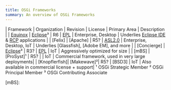 ```yaml
---
title: OSGi Frameworks
summary: An overview of OSGi Frameworks
---
```


| Framework   | Organization | Revision | License    | Primary Area         | Description |
| [Equinox]   | [Eclipse]³   | R6       | [EPL]      | Enterprise, Desktop  | Underlies [Eclipse IDE] & [RCP] applications |
| [Felix]     | [Apache]     | R5?      | [ASL2.0]   | Enterprise, Desktop, IoT  | Underlies [Glassfish], [Adobe EM], and more |
| [Concierge] | [Eclipse]³   | R3?      | [EPL]      | IoT                  | Aggressively optimized for size |
| [mBS]       | [ProSyst]¹   | R5?      |            | IoT                  | Commercial framework, used in very large deployments|
| [Knopflerfish]| [Makewave]²| R5?      | [BSD3]     | IoT                  | Also available in commercial license + support|
¹ OSGi Strategic Member
² OSGi Principal Member
³ OSGi Contributing Associate


[Equinox]: http://www.eclipse.org/equinox/
[Eclipse]: http://www.eclipse.org
[Eclipse IDE]: https://eclipse.org/ide/
[RCP]: https://wiki.eclipse.org/Rich_Client_Platform
[EPL]: https://en.wikipedia.org/wiki/Eclipse_Public_License
[ASL2.0]: https://en.wikipedia.org/wiki/Apache_License
[mBS]: 

